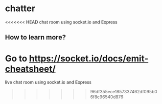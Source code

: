 # chatter
<<<<<<< HEAD
chat room using socket.io and Express

## How to learn more?
Go to https://socket.io/docs/emit-cheatsheet/
=======
live chat room using socket.io and Express
>>>>>>> 96df355ece1857337462df095b06f8c96540d876
